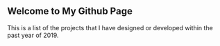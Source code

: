 ## Welcome to My Github Page

This is a list of the projects that I have designed or developed within the past year of 2019.


